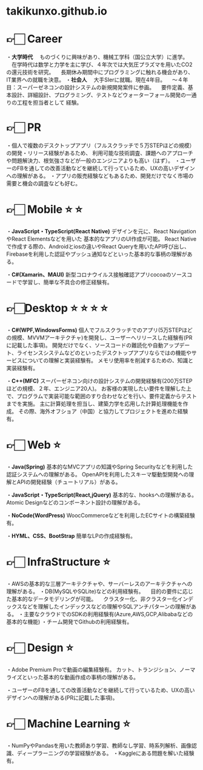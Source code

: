 # takikunxo.github.io
 
# 👉🏻 Career
・**大学時代**
　ものづくりに興味があり、機械工学科（国公立大学）に進学。
　在学時代は数学と力学を主に学び、４年次では大気圧プラズマを用いたCO2の還元技術を研究。
　長期休み期間中にプログラミングに触れる機会があり、IT業界への就職を決意。
・**社会人**
　大手SIerに就職。現在4年目。
　～４年目：スーパーゼネコンの設計システムの新規開発案件に参画。
　要件定義、基本設計、詳細設計、プログラミング、テストなどウォーターフォール開発の一通りの工程を担当者として 経験。

# 👉🏻 PR
・個人で複数のデスクトップアプリ（フルスクラッチで５万STEPほどの規模）の開発・リリース経験があるため、
 利用可能な技術調査、課題へのアプローチや問題解決力、根気強さなどが一般のエンジニアよりも高い（はず）。
・ユーザーのFBを通しての改善活動などを継続して行っているため、UXの高いデザインへの理解がある。
・アプリの販売経験などもあるため、開発だけでなく市場の需要と機会の調査なども好む。

# 👉🏻 Mobile  :star:   :star:

・**JavaScript・TypeScript(React Native)**
 デザインを元に、React NavigationやReact Elementsなどを用いた 基本的なアプリのUI作成が可能。
 React Nativeで作成する際の、Androidとiosの違いやReact Queryを用いたAPI呼び出し、Firebaseを利用した認証やプッシュ通知などといった基本的な事柄の理解がある。

・**C#(Xamarin、MAUI)**
新型コロナウイルス接触確認アプリcocoaのソースコードで学習し、簡単な不具合の修正経験有。

# 👉🏻Desktop   :star:   :star:   :star:   :star: 

・**C#(WPF,WindowsForms)**
個人でフルスクラッチでのアプリ(5万STEPほどの規模、MVVMアーキテクチャ)を開発し、ユーザーへリリースした経験有(PRに記載した事項)。
開発だけでなく、ソースコードの難読化や自動アップデート、ライセンスシステムなどのといったデスクトップアプリならではの機能やサービスについての理解と実装経験有。
メモリ使用率を削減するための、知識と実装経験有。

・**C++(MFC)**
スーパーゼネコン向けの設計システムの開発経験有(200万STEPほどの規模、２年、エンジニア20人)。
お客様の実現したい要件を理解した上で、プログラムで実装可能な範囲のすり合わせなどを行い、要件定義からテストまでを実施。
主に計算処理を担当し、建築力学を応用した計算処理機能を作成。
その際、海外オフショア（中国）と協力してプロジェクトを進めた経験有。

# 👉🏻 Web  :star: 
・**Java(Spring)**
 基本的なMVCアプリの知識やSpring Securityなどを利用した認証システムへの理解がある。
OpenAPIを利用したスキーマ駆動型開発への理解とAPIの開発経験（チュートリアル）がある。

・**JavaScript・TypeScript(React,jQuery)**
基本的な、hooksへの理解がある。
Atomic Designなどのコンポーネント設計の理解がある。

・**NoCode(WordPress)**
WoocCommerceなどを利用したECサイトの構築経験有。

・**HYML、CSS、BootStrap**
簡単なLPの作成経験有。

# 👉🏻 InfraStructure  :star: 
・AWSの基本的な三層アーキテクチャや、サーバーレスのアーキテクチャへの理解がある。
・DB(MySQLやSQLite)などの利用経験有。
　目的の要件に応じた基本的なデータモデリングが可能。
　クラスター化、非クラスター化インデックスなどを理解したインデックスなどの理解やSQLアンチパターンの理解があ　る。
・主要なクラウドでのSDKの利用経験有(Azure,AWS,GCP,Alibabaなどの基本的な機能)
・チーム開発でGithubの利用経験有。

# 👉🏻 Design :star: 
・Adobe Premium Proで動画の編集経験有。
    カット、トランジション、ノーマライズといった基本的な動画作成の事柄の理解がある。
    
・ユーザーのFBを通しての改善活動などを継続して行っているため、UXの高いデザインへの理解がある(PRに記載した事項)。
    
# 👉🏻 Machine Learning :star:
 ・NumPyやPandasを用いた教師あり学習、教師なし学習、時系列解析、画像認識、ディープラーニングの学習経験がある。
 ・Kaggleにある問題を解いた経験有。


